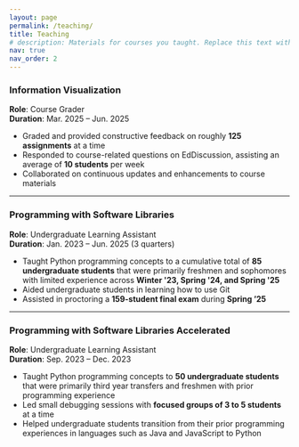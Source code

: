 ```yaml
---
layout: page
permalink: /teaching/
title: Teaching
# description: Materials for courses you taught. Replace this text with your description.
nav: true
nav_order: 2
---
```


### Information Visualization
**Role**: Course Grader  
**Duration**: Mar. 2025 – Jun. 2025

- Graded and provided constructive feedback on roughly **125 assignments** at a time
- Responded to course-related questions on EdDiscussion, assisting an average of **10 students** per week
- Collaborated on continuous updates and enhancements to course materials

---

### Programming with Software Libraries  
**Role**: Undergraduate Learning Assistant  
**Duration**: Jan. 2023 – Jun. 2025 (3 quarters)

- Taught Python programming concepts to a cumulative total of **85 undergraduate students** that were primarily freshmen and sophomores with limited experience across **Winter '23, Spring '24, and Spring '25**
- Aided undergraduate students in learning how to use Git
- Assisted in proctoring a **159-student final exam** during **Spring ’25**

---

### Programming with Software Libraries Accelerated 
**Role**: Undergraduate Learning Assistant  
**Duration**: Sep. 2023 – Dec. 2023

- Taught Python programming concepts to **50 undergraduate students** that were primarily third year transfers and freshmen with prior programming experience
- Led small debugging sessions with **focused groups of 3 to 5 students** at a time
- Helped undergraduate students transition from their prior programming experiences in languages such as Java and JavaScript to Python
